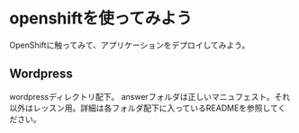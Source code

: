 # openshiftを使ってみよう
OpenShiftに触ってみて、アプリケーションをデプロイしてみよう。

## Wordpress
wordpressディレクトリ配下。
answerフォルダは正しいマニュフェスト。それ以外はレッスン用。詳細は各フォルダ配下に入っているREADMEを参照してください。

